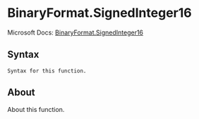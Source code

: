---
---

# BinaryFormat.SignedInteger16

Microsoft Docs: [BinaryFormat.SignedInteger16](https://docs.microsoft.com/en-us/powerquery-m/binaryformat-signedinteger16)

## Syntax

```
Syntax for this function.
```

## About

About this function.

